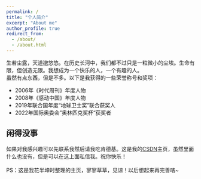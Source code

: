 ```yaml
---
permalink: /
title: "个人简介"
excerpt: "About me"
author_profile: true
redirect_from: 
  - /about/
  - /about.html
---
```

生若尘露，天道邈悠悠。在历史长河中，我们都不过只是一粒微小的尘埃。生命有限，但创造无限。我想成为一个快乐的人，一个有趣的人。<br />虽然有点东西，但是不多。以下是我获得的一些荣誉称号和奖项：
- 2006年《时代周刊》年度人物
- 2008年《感动中国》年度人物
- 2019年联合国年度“地球卫士奖”联合获奖人
- 2022年国际奥委会”奥林匹克奖杯“获奖者


闲得没事
------
如果对我感兴趣可以先联系我然后请我吃肯德基。这是我的[CSDN](https://blog.csdn.net/qaq2020)主页，虽然里面什么也没有，但是可以在这上面私信我。祝你快乐！
<br /><br />PS：这是我花半坤时整理的主页，寥寥草草，见谅！以后想起来再完善咯~
